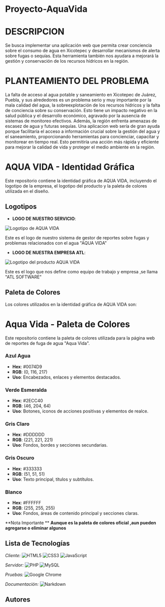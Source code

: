 # Proyecto-AquaVida


# DESCRIPCION

Se busca implementar una aplicación web que permita crear conciencia sobre el consumo de agua en Xicotepec y desarrollar mecanismos de alerta sobre fugas o sequías. Esta herramienta también nos ayudara a mejorará la gestión y conservación de los recursos hídricos en la región.



# PLANTEAMIENTO DEL PROBLEMA

La falta de acceso al agua potable y saneamiento en Xicotepec de Juárez, Puebla, y sus alrededores es un problema serio y muy importante por la mala calidad del agua, la sobreexplotación de los recursos hídricos y la falta de conciencia sobre su conservación. Esto tiene un impacto negativo en la salud pública y el desarrollo económico, agravado por la ausencia de sistemas de monitoreo efectivos. Además, la región enfrenta amenazas de escasez de agua y futuras sequías. Una aplicacion web sería de gran ayuda porque facilitaría el acceso a información crucial sobre la gestión del agua y el saneamiento, proporcionando herramientas para concienciar, capacitar y monitorear en tiempo real. Esto permitiría una acción más rápida y eficiente para mejorar la calidad de vida y proteger el medio ambiente en la región.

# AQUA VIDA - Identidad Gráfica
Este repositorio contiene la identidad gráfica de AQUA VIDA, incluyendo el logotipo de la empresa, el logotipo del producto y la paleta de colores utilizada en el diseño.
## Logotipos

- **LOGO DE NUESTRO SERVICIO**:
  
 ![Logotipo de AQUA VIDA](https://github.com/DevFntxy/Proyecto-AquaVida/blob/main/Logo1.jpg)

  
  Este es el logo de nuestro sistema de gestor de reportes sobre fugas y problemas relacionados con el agua "AQUA VIDA"
  
- **LOGO DE NUESTRA EMPRESA ATL**:
  
 ![Logotipo del producto AQUA VIDA](https://github.com/DevFntxy/Proyecto-AquaVida/blob/main/logo2.jpg)

Este es el logo que nos define como equipo de trabajo y empresa ,se llama "ATL SOFTWARE"

## Paleta de Colores

Los colores utilizados en la identidad gráfica de AQUA VIDA son:

# Aqua Vida - Paleta de Colores

Este repositorio contiene la paleta de colores utilizada para la página web de reportes de fuga de agua "Aqua Vida".

### Azul Agua
- **Hex**: #0074D9
- **RGB**: (0, 116, 217)
- **Uso**: Encabezados, enlaces y elementos destacados.

### Verde Esmeralda
- **Hex**: #2ECC40
- **RGB**: (46, 204, 64)
- **Uso**: Botones, iconos de acciones positivas y elementos de realce.

### Gris Claro
- **Hex**: #DDDDDD
- **RGB**: (221, 221, 221)
- **Uso**: Fondos, bordes y secciones secundarias.

### Gris Oscuro
- **Hex**: #333333
- **RGB**: (51, 51, 51)
- **Uso**: Texto principal, títulos y subtítulos.

### Blanco
- **Hex**: #FFFFFF
- **RGB**: (255, 255, 255)
- **Uso**: Fondos, áreas de contenido principal y secciones claras.

  
**Nota Importante ** **Aunque es la paleta de colores oficial ,aun pueden agregarse o eliminar algunos**

## Lista de Tecnologías

<p align = "justify">

*Cliente:*
![HTML5](https://img.shields.io/badge/HTML5-E34F26?style=for-the-badge&logo=html5&logoColor=white)
![CSS3](https://img.shields.io/badge/CSS3-1572B6?style=for-the-badge&logo=css3&logoColor=white)
![JavaScript](https://img.shields.io/badge/JavaScript-F7DF1E?style=for-the-badge&logo=javascript&logoColor=black)

*Servidor:*
![PHP](https://img.shields.io/badge/PHP-777BB4?style=for-the-badge&logo=php&logoColor=white)
![MySQL](https://img.shields.io/badge/MySQL-4479A1?style=for-the-badge&logo=mysql&logoColor=white)

*Pruebas:*
![Google Chrome](https://img.shields.io/badge/Google_Chrome-4285F4?style=for-the-badge&logo=google-chrome&logoColor=white)

*Documentación:*
![Narkdown](https://img.shields.io/badge/Made%20with-Narkdown-1f425f.svg)

</p>

## Autores
  
